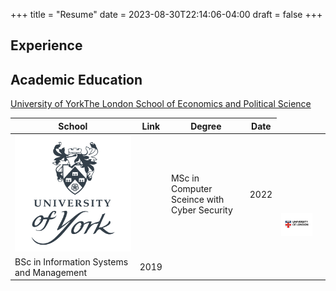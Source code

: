 +++
title = "Resume"
date = 2023-08-30T22:14:06-04:00
draft = false 
+++

## Experience 

## Academic Education

<table>
    <thead>
        <tr>
            <th>School</th>
            <th>Link</th>
            <th>Degree</th>
            <th>Date</th>
        </tr>
    </thead>
    <tbody>
        <tr>
            <td rowspan=3><img class="customEntitityLogo" src="uoy.png"/></td>
            <td rowspan=3></td><a href="https://www.york.ac.uk/" target="_blank">University of York</a></td>
        </tr>
        <tr>
            <td rowspan=2>MSc in Computer Sceince with Cyber Security</td>
            <td rowspan=2>2022</td>
        </tr>
        <tr>
            <td rowspan=2><img class="customEntitityLogo" src="uol.png"/></td>
            <td rowspan=2></td><a href="https://www.london.ac.uk" target="_blank">The London School of Economics and Political Science</a></td>
        </tr>
        <tr>
            <td>BSc in Information Systems and Management</td>
            <td>2019</td>
        </tr>
    </tbody>
</table>
